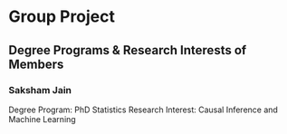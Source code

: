 # Group Project

## Degree Programs & Research Interests of Members

### Saksham Jain
Degree Program: PhD Statistics
Research Interest: Causal Inference and Machine Learning
